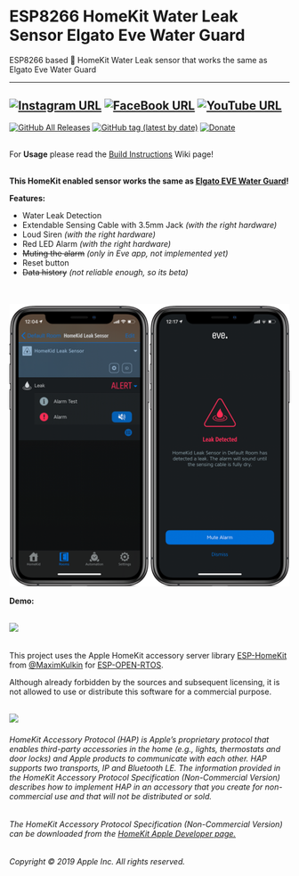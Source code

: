 # ESP8266 HomeKit Water Leak Sensor Elgato Eve Water Guard
ESP8266 based  HomeKit Water Leak sensor that works the same as Elgato Eve Water Guard

------
[![Instagram URL](https://img.shields.io/twitter/url/https/www.instagram.com/homekidd?label=Follow&logo=instagram&style=social)](https://www.instagram.com/homekidd) [![FaceBook URL](https://img.shields.io/twitter/url/https/www.facebook.com/HomeKiid?label=Like&logo=facebook&style=social)](https://www.facebook.com/HomeKiid) [![YouTube URL](https://img.shields.io/twitter/url/https/www.youtube.com/channel/UCkqC_6j1uyYVv7SO3jPe7KA?label=Follow&logo=youtube&style=social)](https://www.youtube.com/channel/UCkqC_6j1uyYVv7SO3jPe7KA)
------

[![GitHub All Releases](https://img.shields.io/github/downloads/HomeKidd/ESP8266-HomeKit-Water-Leak-sensor-Elgato-Eve-Water-Guard/total?color=green)](https://github.com/HomeKidd/ESP8266-HomeKit-Water-Leak-sensor-Elgato-Eve-Water-Guard/releases) 
[![GitHub tag (latest by date)](https://img.shields.io/github/v/tag/HomeKidd/ESP8266-HomeKit-Water-Leak-sensor-Elgato-Eve-Water-Guard?color=yellow&label=Latest%20Release)](https://github.com/HomeKidd/ESP8266-HomeKit-Water-Leak-sensor-Elgato-Eve-Water-Guard/releases) 
[![Donate](https://img.shields.io/badge/Donate-PayPal-blue.svg)](https://www.paypal.com/cgi-bin/webscr?cmd=_s-xclick&hosted_button_id=CEYEK69ZYG69S&source=url)
<br/>
<br/>


For **Usage** please read the [Build Instructions](https://github.com/HomeKidd/ESP8266-HomeKit-Water-Leak-sensor-Elgato-Eve-Water-Guard/wiki/Build-Instructions) Wiki page!<br/><br/>


**This HomeKit enabled sensor works the same as [Elgato EVE Water Guard](https://www.evehome.com/en/eve-water-guard)!** 



**Features:**

* Water Leak Detection
* Extendable Sensing Cable with 3.5mm Jack _(with the right hardware)_
* Loud Siren  _(with the right hardware)_
* Red LED Alarm  _(with the right hardware)_
* ~~Muting the alarm~~ _(only in Eve app, not implemented yet)_
* Reset button 
* ~~Data history~~ _(not reliable enough, so its beta)_


<br/>
<br/>
<img src="https://github.com/HomeKidd/ESP8266-HomeKit-Water-Leak-sensor-Elgato-Eve-Water-Guard/raw/master/images/alert.PNG" class="center" width="600"/>

<br/>

**Demo:**

<br/>
<img src="https://github.com/HomeKidd/ESP8266-HomeKit-Water-Leak-sensor-Elgato-Eve-Water-Guard/raw/master/images/ios.gif" class="center" width="250"/>

<br/>
<br/>

This project uses the Apple HomeKit accessory server library [ESP-HomeKit](https://github.com/maximkulkin/esp-homekit) from [@MaximKulkin](https://github.com/maximkulkin) for [ESP-OPEN-RTOS](https://github.com/SuperHouse/esp-open-rtos).<br/>

Although already forbidden by the sources and subsequent licensing, it is not allowed to use or distribute this software for a commercial purpose.<br/><br/>

<img src="https://freepngimg.com/thumb/apple_logo/25366-7-apple-logo-file.png" width="20"/> 

###### HomeKit Accessory Protocol (HAP) is Apple’s proprietary protocol that enables third-party accessories in the home (e.g., lights, thermostats and door locks) and Apple products to communicate with each other. HAP supports two transports, IP and Bluetooth LE. The information provided in the HomeKit Accessory Protocol Specification (Non-Commercial Version) describes how to implement HAP in an accessory that you create for non-commercial use and that will not be distributed or sold.

###### The HomeKit Accessory Protocol Specification (Non-Commercial Version) can be downloaded from the [HomeKit Apple Developer page.](https://developer.apple.com/homekit/)

###### Copyright © 2019 Apple Inc. All rights reserved.
